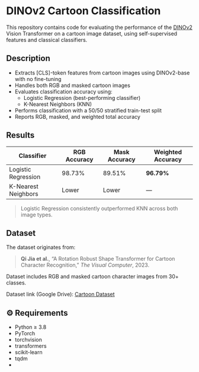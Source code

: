 # DINOv2 Cartoon Classification

This repository contains code for evaluating the performance of the [DINOv2](https://huggingface.co/facebook/dinov2-base) Vision Transformer on a cartoon image dataset, using self-supervised features and classical classifiers.

## Description

- Extracts [CLS]-token features from cartoon images using DINOv2-base with no fine-tuning
- Handles both RGB and masked cartoon images
- Evaluates classification accuracy using:
  - Logistic Regression (best-performing classifier)
  - K-Nearest Neighbors (KNN)
- Performs classification with a 50/50 stratified train-test split
- Reports RGB, masked, and weighted total accuracy

## Results

| Classifier           | RGB Accuracy | Mask Accuracy | Weighted Accuracy |
|----------------------|--------------|----------------|--------------------|
| Logistic Regression  | 98.73%       | 89.51%         | **96.79%**         |
| K-Nearest Neighbors  | Lower        | Lower          | —                  |

> Logistic Regression consistently outperformed KNN across both image types.

## Dataset

The dataset originates from:

> **Qi Jia et al.**, “A Rotation Robust Shape Transformer for Cartoon Character Recognition,” *The Visual Computer*, 2023.

Dataset includes RGB and masked cartoon character images from 30+ classes.

Dataset link (Google Drive): [Cartoon Dataset](https://drive.google.com/drive/folders/1vhw907BYVosw7wMKmhD7CAe4x0NbenIG)

## ⚙️ Requirements

- Python ≥ 3.8  
- PyTorch  
- torchvision  
- transformers  
- scikit-learn  
- tqdm
- 
